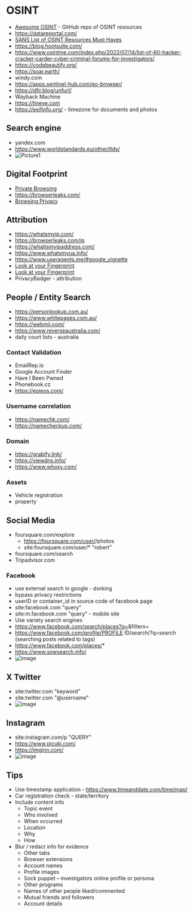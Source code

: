 # OSINT
- [Awesome OSINT](https://github.com/jivoi/awesome-osint) - GitHub repo of OSINT resources
- https://datareportal.com/
- [SANS List of OSINT Resources Must Haves](https://www.sans.org/blog-must-have-free-resources-for-open-source-intelligence-osint-/)
- https://blog.hootsuite.com/
- https://www.osintme.com/index.php/2022/07/14/list-of-60-hacker-cracker-carder-cyber-criminal-forums-for-investigators/
- https://codebeautify.org/
- https://soar.earth/
- windy.com
- https://apps.sentinel-hub.com/eo-browser/
- https://dfir.blog/unfurl/
- Wayback Machine
- https://tineye.com
- https://exifinfo.org/ - timezone for documents and photos

## Search engine
- yandex.com
- https://www.worldstandards.eu/other/tlds/
- ![Picture1](https://github.com/user-attachments/assets/85fc4704-b7b3-4983-814e-f7ad1442b6d9)

## Digital Footprint
- [Private Browsing](https://privacytests.org/)
- https://browserleaks.com/
- [Browsing Privacy](https://awesome-privacy.xyz/security-tools/browser-extensions)

## Attribution 
- https://whatsmyip.com/
- https://browserleaks.com/ip
- https://whatismyipaddress.com/
- https://www.whatsmyua.info/
- https://www.useragents.me/#google_vignette
- [Look at your Fingerprint](https://coveryourtracks.eff.org/)
- [Look at your Fingerprint](https://amiunique.org/)
- PrivacyBadger - attribution

## People / Entity Search
- https://personlookup.com.au/
- https://www.whitepages.com.au/
- https://webmii.com/
- https://www.reverseaustralia.com/
- daily court lists - australia

### Contact Validation
- EmailRep.io
- Google Account Finder
- Have I Been Pwned
- Phonebook.cz
- https://epieos.com/

### Username correlation
- https://namechk.com/
- https://namecheckup.com/

### Domain
- https://grabify.link/
- https://viewdns.info/
- https://www.whoxy.com/

### Assets
- Vehicle registration
- property

## Social Media
- foursquare.com/explore
    - https://foursquare.com/user/<userid>/photos
    - site:foursquare.com/user/* "robert"
- foursquare.com/search
- Tripadvisor.com

### Facebook
- use external search in google - dorking
- bypass privacy restrictions
- userID or container_id in source code of facebook page
- site:facebook.com "query"
- site:m.facebook.com "query" - mobile site
- Use variety search engines
- https://www.facebook.com/search/places?q=<QUERY>&filters=<BASE64>
- https://www.facebook.com/profile/PROFILE ID/search/?q=search (searching posts related to tags)
- https://www.facebook.com/places/*
- https://www.sowsearch.info/
- ![image](https://github.com/user-attachments/assets/cf2a96d4-1116-4166-96db-07f684f21814)

## X Twitter
- site:twitter.com "keyword"
- site:twitter.com "@username"
- ![image](https://github.com/user-attachments/assets/afa36061-0ccf-45da-9f57-84b12e99f9ab)

## Instagram
- site:instagram.com/p "QUERY"
- https://www.picuki.com/
- https://imginn.com/
- ![image](https://github.com/user-attachments/assets/ccf1fad8-249c-4d07-a486-aa153e72a780)

## Tips
-	Use timestamp application - https://www.timeanddate.com/time/map/
-	Car registration check - state/territory
-	Include content info
    - Topic event
    -	Who involved
    -	When occurred
    -	Location
    -	Why
    -	How
-	Blur / redact info for evidence
    -	Other tabs
    -	Browser extensions
    -	Account names
    -	Profile images
    -	Sock puppet – investigators online profile or persona
    -	Other programs
    -	Names of other people liked/commented
    - Mutual friends and followers
    -	Account details


